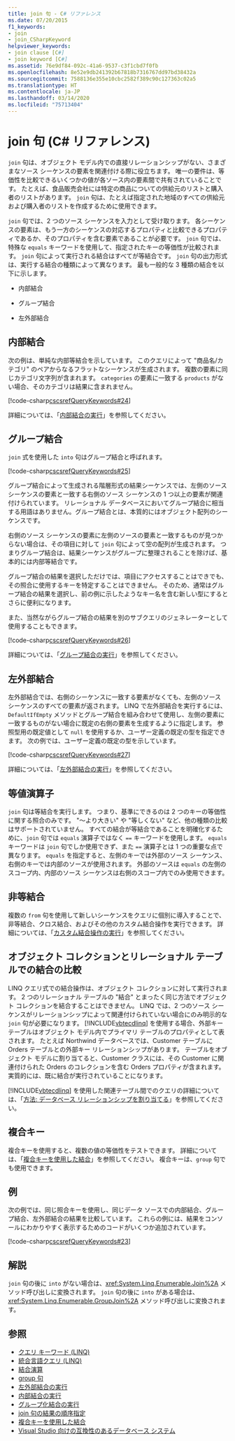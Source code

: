 ```yaml
---
title: join 句 - C# リファレンス
ms.date: 07/20/2015
f1_keywords:
- join
- join_CSharpKeyword
helpviewer_keywords:
- join clause [C#]
- join keyword [C#]
ms.assetid: 76e9df84-092c-41a6-9537-c3f1cbd7f0fb
ms.openlocfilehash: 8e52e9db241392b67818b7316767dd97bd38432a
ms.sourcegitcommit: 7588136e355e10cbc2582f389c90c127363c02a5
ms.translationtype: HT
ms.contentlocale: ja-JP
ms.lasthandoff: 03/14/2020
ms.locfileid: "75713404"
---
```

# <a name="join-clause-c-reference"></a>join 句 (C# リファレンス)

`join` 句は、オブジェクト モデル内での直接リレーションシップがない、さまざまなソース シーケンスの要素を関連付ける際に役立ちます。 唯一の要件は、等価性を比較できるいくつかの値が各ソース内の要素間で共有されていることです。 たとえば、食品販売会社には特定の商品についての供給元のリストと購入者のリストがあります。 `join` 句は、たとえば指定された地域のすべての供給元および購入者のリストを作成するために使用できます。

`join` 句では、2 つのソース シーケンスを入力として受け取ります。 各シーケンスの要素は、もう一方のシーケンスの対応するプロパティと比較できるプロパティであるか、そのプロパティを含む要素であることが必要です。 `join` 句では、特殊な `equals` キーワードを使用して、指定されたキーの等価性が比較されます。 `join` 句によって実行される結合はすべてが等結合です。 `join` 句の出力形式は、実行する結合の種類によって異なります。 最も一般的な 3 種類の結合を以下に示します。

- 内部結合

- グループ結合

- 左外部結合

## <a name="inner-join"></a>内部結合

次の例は、単純な内部等結合を示しています。 このクエリによって "商品名/カテゴリ" のペアからなるフラットなシーケンスが生成されます。 複数の要素に同じカテゴリ文字列が含まれます。 `categories` の要素に一致する `products` がない場合、そのカテゴリは結果に含まれません。

[!code-csharp[cscsrefQueryKeywords#24](~/samples/snippets/csharp/VS_Snippets_VBCSharp/CsCsrefQueryKeywords/CS/Join.cs#24)]

詳細については、「[内部結合の実行](../../linq/perform-inner-joins.md)」を参照してください。

## <a name="group-join"></a>グループ結合

`join` 式を使用した `into` 句はグループ結合と呼ばれます。

[!code-csharp[cscsrefQueryKeywords#25](~/samples/snippets/csharp/VS_Snippets_VBCSharp/CsCsrefQueryKeywords/CS/Join.cs#25)]

グループ結合によって生成される階層形式の結果シーケンスでは、左側のソース シーケンスの要素と一致する右側のソース シーケンスの 1 つ以上の要素が関連付けられています。 リレーショナル データベースにおいてグループ結合に相当する用語はありません。グループ結合とは、本質的にはオブジェクト配列のシーケンスです。

右側のソース シーケンスの要素に左側のソースの要素と一致するものが見つからない場合は、その項目に対して `join` 句によって空の配列が生成されます。 つまりグループ結合は、結果シーケンスがグループに整理されることを除けば、基本的には内部等結合です。

グループ結合の結果を選択しただけでは、項目にアクセスすることはできでも、その照合に使用するキーを特定することはできません。 そのため、通常はグループ結合の結果を選択し、前の例に示したようなキー名を含む新しい型にするとさらに便利になります。

また、当然ながらグループ結合の結果を別のサブクエリのジェネレーターとして使用することもできます。

[!code-csharp[cscsrefQueryKeywords#26](~/samples/snippets/csharp/VS_Snippets_VBCSharp/CsCsrefQueryKeywords/CS/Join.cs#26)]

詳細については、「[グループ結合の実行](../../linq/perform-grouped-joins.md)」を参照してください。

## <a name="left-outer-join"></a>左外部結合

左外部結合では、右側のシーケンスに一致する要素がなくても、左側のソース シーケンスのすべての要素が返されます。 LINQ で左外部結合を実行するには、`DefaultIfEmpty` メソッドとグループ結合を組み合わせて使用し、左側の要素に一致するものがない場合に既定の右側の要素を生成するように指定します。 参照型用の既定値として `null` を使用するか、ユーザー定義の既定の型を指定できます。 次の例では、ユーザー定義の既定の型を示しています。

[!code-csharp[cscsrefQueryKeywords#27](~/samples/snippets/csharp/VS_Snippets_VBCSharp/CsCsrefQueryKeywords/CS/Join.cs#27)]

詳細については、「[左外部結合の実行](../../linq/perform-left-outer-joins.md)」を参照してください。

## <a name="the-equals-operator"></a>等値演算子

`join` 句は等結合を実行します。 つまり、基準にできるのは 2 つのキーの等価性に関する照合のみです。 "～より大きい" や "等しくない" など、他の種類の比較はサポートされていません。 すべての結合が等結合であることを明確化するために、`join` 句では `equals` 演算子ではなく `==` キーワードを使用します。 `equals` キーワードは `join` 句でしか使用できず、また `==` 演算子とは 1 つの重要な点で異なります。 `equals` を指定すると、左側のキーでは外部のソース シーケンス、右側のキーでは内部のソースが使用されます。 外部のソースは `equals` の左側のスコープ内、内部のソース シーケンスは右側のスコープ内でのみ使用できます。

## <a name="non-equijoins"></a>非等結合

複数の `from` 句を使用して新しいシーケンスをクエリに個別に導入することで、非等結合、クロス結合、およびその他のカスタム結合操作を実行できます。 詳細については、「[カスタム結合操作の実行](../../linq/perform-custom-join-operations.md)」を参照してください。

## <a name="joins-on-object-collections-vs-relational-tables"></a>オブジェクト コレクションとリレーショナル テーブルでの結合の比較

LINQ クエリ式での結合操作は、オブジェクト コレクションに対して実行されます。 2 つのリレーショナル テーブルの "結合" とまったく同じ方法でオブジェクト コレクションを結合することはできません。 LINQ では、2 つのソース シーケンスがリレーションシップによって関連付けられていない場合にのみ明示的な `join` 句が必要になります。 [!INCLUDE[vbtecdlinq](~/includes/vbtecdlinq-md.md)] を使用する場合、外部キー テーブルはオブジェクト モデル内でプライマリ テーブルのプロパティとして表されます。 たとえば Northwind データベースでは、Customer テーブルに Orders テーブルとの外部キー リレーションシップがあります。 テーブルをオブジェクト モデルに割り当てると、Customer クラスには、その Customer に関連付けられた Orders のコレクションを含む Orders プロパティが含まれます。 実質的には、既に結合が実行されていることになります。

[!INCLUDE[vbtecdlinq](~/includes/vbtecdlinq-md.md)] を使用した関連テーブル間でのクエリの詳細については、「[方法: データベース リレーションシップを割り当てる](../../../framework/data/adonet/sql/linq/how-to-map-database-relationships.md)」を参照してください。

## <a name="composite-keys"></a>複合キー

複合キーを使用すると、複数の値の等価性をテストできます。 詳細については、「[複合キーを使用した結合](../../linq/join-by-using-composite-keys.md)」を参照してください。 複合キーは、`group` 句でも使用できます。

## <a name="example"></a>例

次の例では、同じ照合キーを使用し、同じデータ ソースでの内部結合、グループ結合、左外部結合の結果を比較しています。 これらの例には、結果をコンソールにわかりやすく表示するためのコードがいくつか追加されています。

[!code-csharp[cscsrefQueryKeywords#23](~/samples/snippets/csharp/VS_Snippets_VBCSharp/CsCsrefQueryKeywords/CS/Join.cs#23)]

## <a name="remarks"></a>解説

`join` 句の後に `into` がない場合は、<xref:System.Linq.Enumerable.Join%2A> メソッド呼び出しに変換されます。 `join` 句の後に `into` がある場合は、<xref:System.Linq.Enumerable.GroupJoin%2A> メソッド呼び出しに変換されます。

## <a name="see-also"></a>参照

- [クエリ キーワード (LINQ)](query-keywords.md)
- [統合言語クエリ (LINQ)](../../linq/index.md)
- [結合演算](../../programming-guide/concepts/linq/join-operations.md)
- [group 句](group-clause.md)
- [左外部結合の実行](../../linq/perform-left-outer-joins.md)
- [内部結合の実行](../../linq/perform-inner-joins.md)
- [グループ化結合の実行](../../linq/perform-grouped-joins.md)
- [join 句の結果の順序指定](../../linq/order-the-results-of-a-join-clause.md)
- [複合キーを使用した結合](../../linq/join-by-using-composite-keys.md)
- [Visual Studio 向けの互換性のあるデータベース システム](/visualstudio/data-tools/installing-database-systems-tools-and-samples)
